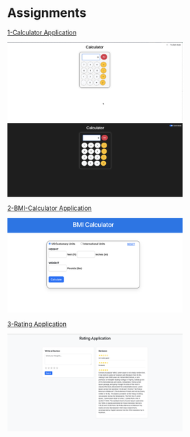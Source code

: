 # Assignments
[1-Calculator Application](Calculator/)

<a href="https://github.com/ashutoshvarmadhondi/My-Cohort-Learning/tree/main/Assignments/Calculator" target="_blank">
  <img src="Calculator/Assets/Calc-light.png" alt="Calculator-light" width="400">  
</a>
<br>
<a href="https://github.com/ashutoshvarmadhondi/My-Cohort-Learning/tree/main/Assignments/Calculator" target="_blank">
  <img src="Calculator/Assets/calc-dark.png" alt="Calculator-light" width="400">
</a>

<br>

[2-BMI-Calculator Application](BMICalculator/)

<a href="https://github.com/ashutoshvarmadhondi/My-Cohort-Learning/tree/main/Assignments/BMICalculator" target="_blank">
  <img src="BMICalculator/assets/bmi-calc.png" width="400">
</a>

[3-Rating Application](Rating/)

<a href="https://github.com/ashutoshvarmadhondi/My-Cohort-Learning/tree/main/Assignments/Rating" target="_blank">
  <img src="Rating/Assets/rating.png" width="400">
</a>
